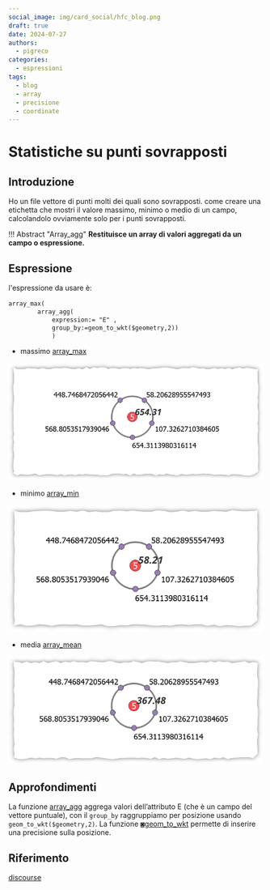 ```yaml
---
social_image: img/card_social/hfc_blog.png
draft: true
date: 2024-07-27
authors:
  - pigreco
categories:
  - espressioni
tags:
  - blog
  - array
  - precisione
  - coordinate
---
```


# Statistiche su punti sovrapposti

## Introduzione

Ho un file vettore di punti molti dei quali sono sovrapposti.
come creare una etichetta che mostri il valore massimo, minimo o medio di un campo, calcolandolo ovviamente solo per i punti sovrapposti.

!!! Abstract "Array_agg"
    **Restituisce un array di valori aggregati da un campo o espressione.**

<!-- more -->

## Espressione

l'espressione da usare è:

```
array_max(
        array_agg( 
            expression:= "E" ,
            group_by:=geom_to_wkt($geometry,2))
            )
```

- massimo [array_max](https://hfcqgis.opendatasicilia.it/gr_funzioni/array/array_unico/#array_max)

[![](./img_01.png)](./img_01.png)

- minimo [array_min](https://hfcqgis.opendatasicilia.it/gr_funzioni/array/array_unico/#array_min)

[![](./img_02.png)](./img_02.png)

- media [array_mean](https://hfcqgis.opendatasicilia.it/gr_funzioni/array/array_unico/#array_mean)

[![](./img_03.png)](./img_03.png)

## Approfondimenti

La funzione [array_agg](https://hfcqgis.opendatasicilia.it/gr_funzioni/aggrega/aggrega_unico/#array_agg) aggrega valori dell’attributo E (che è un campo del vettore puntuale), con il `group_by` raggruppiamo per posizione usando `geom_to_wkt($geometry,2)`.
La funzione [◙geom_to_wkt](https://hfcqgis.opendatasicilia.it/gr_funzioni/geometria/geometria_unico/#geom_to_wkt) permette di inserire una precisione sulla posizione.

## Riferimento

[discourse](https://discourse.osgeo.org/t/uso-di-array-aggregate-e-dintorni/31003?u=pigreco)

